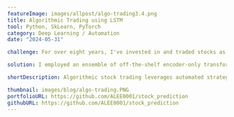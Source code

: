 ```yaml
---
featureImage: images/allpost/algo-trading3.4.png
title: Algorithmic Trading using LSTM
tool: Python, SkLearn, PyTorch
category: Deep Learning / Automation
date: "2024-05-31"

challenge: For over eight years, I've invested in and traded stocks as a personal hobby, achieving modest yet consistent returns. Like many, I found that life’s demands gradually reduced the time I could devote to trading. This sparked a question, why not apply my data science expertise to automate the process? While I know the challenge will be significant, I'm committed to exploring whether a genuine market edge can be uncovered.

solution: I employed an ensemble of off-the-shelf encoder-only transformer models and Long Short-Term Memory (LSTM) networks to identify patterns in the sequential nature of stock data. Combined with rule-based technical triggers, the resulting strategy was back-tested but has yet to demonstrate a meaningful edge. I plan to refine and evolve this model iteratively over the coming years.

shortDescription: Algorithmic stock trading leverages automated strategies that often operate beyond the capabilities of human traders. This project includes 1. Technical Strategies, Rule-based processes triggered by specific market conditions such as trend breakouts, overbought/oversold levels, support/resistance zones, and target percentage gains. 2. Machine Learning Strategy, where the model learns the latent trend and patterns from interaction between technical indicators, macro economic indicators, and text vectors of public and publisher sentiment around the Symbol of interest. Diagram below illustrates the high level architecture.

thumbnail: images/blog/algo-trading.PNG
portfolioURL: https://github.com/ALEE0001/stock_prediction
githubURL: https://github.com/ALEE0001/stock_prediction
---
```

